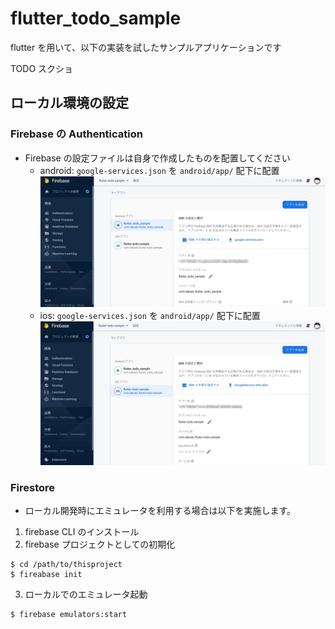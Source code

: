 # flutter_todo_sample

flutter を用いて、以下の実装を試したサンプルアプリケーションです

TODO スクショ


## ローカル環境の設定

### Firebase の Authentication

- Firebase の設定ファイルは自身で作成したものを配置してください
    - android: `google-services.json` を `android/app/` 配下に配置
    ![android_setting](./README/firebase_setting_android.jpg)
    - ios: `google-services.json` を `android/app/` 配下に配置
    ![android_setting](./README/firebase_setting_ios.jpg)


### Firestore 

- ローカル開発時にエミュレータを利用する場合は以下を実施します。

1. firebase CLI のインストール
2. firebase プロジェクトとしての初期化

```shell
$ cd /path/to/thisproject
$ fireabase init
```

3. ローカルでのエミュレータ起動

```shell
$ firebase emulators:start
```